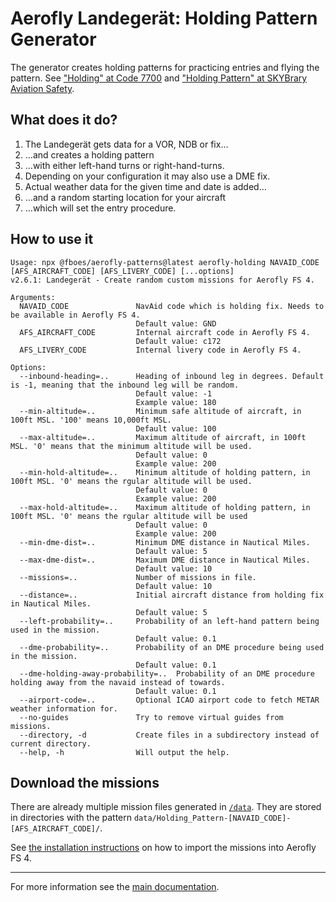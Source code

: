# Aerofly Landegerät: Holding Pattern Generator

The generator creates holding patterns for practicing entries and flying the pattern. See ["Holding" at Code 7700](https://www.code7700.com/holding.htm) and ["Holding Pattern" at SKYBrary Aviation Safety](https://skybrary.aero/articles/holding-pattern).

## What does it do?

1. The Landegerät gets data for a VOR, NDB or fix…
2. …and creates a holding pattern
3. …with either left-hand turns or right-hand-turns.
4. Depending on your configuration it may also use a DME fix.
5. Actual weather data for the given time and date is added…
6. …and a random starting location for your aircraft
7. …which will set the entry procedure.

## How to use it

```
Usage: npx @fboes/aerofly-patterns@latest aerofly-holding NAVAID_CODE [AFS_AIRCRAFT_CODE] [AFS_LIVERY_CODE] [...options]
v2.6.1: Landegerät - Create random custom missions for Aerofly FS 4.

Arguments:
  NAVAID_CODE               NavAid code which is holding fix. Needs to be available in Aerofly FS 4.
                            Default value: GND
  AFS_AIRCRAFT_CODE         Internal aircraft code in Aerofly FS 4.
                            Default value: c172
  AFS_LIVERY_CODE           Internal livery code in Aerofly FS 4.

Options:
  --inbound-heading=..      Heading of inbound leg in degrees. Default is -1, meaning that the inbound leg will be random.
                            Default value: -1
                            Example value: 180
  --min-altitude=..         Minimum safe altitude of aircraft, in 100ft MSL. '100' means 10,000ft MSL.
                            Default value: 100
  --max-altitude=..         Maximum altitude of aircraft, in 100ft MSL. '0' means that the minimum altitude will be used.
                            Default value: 0
                            Example value: 200
  --min-hold-altitude=..    Minimum altitude of holding pattern, in 100ft MSL. '0' means the rgular altitude will be used.
                            Default value: 0
                            Example value: 200
  --max-hold-altitude=..    Maximum altitude of holding pattern, in 100ft MSL. '0' means the rgular altitude will be used
                            Default value: 0
                            Example value: 200
  --min-dme-dist=..         Minimum DME distance in Nautical Miles.
                            Default value: 5
  --max-dme-dist=..         Maximum DME distance in Nautical Miles.
                            Default value: 10
  --missions=..             Number of missions in file.
                            Default value: 10
  --distance=..             Initial aircraft distance from holding fix in Nautical Miles.
                            Default value: 5
  --left-probability=..     Probability of an left-hand pattern being used in the mission.
                            Default value: 0.1
  --dme-probability=..      Probability of an DME procedure being used in the mission.
                            Default value: 0.1
  --dme-holding-away-probability=..  Probability of an DME procedure holding away from the navaid instead of towards.
                            Default value: 0.1
  --airport-code=..         Optional ICAO airport code to fetch METAR weather information for.
  --no-guides               Try to remove virtual guides from missions.
  --directory, -d           Create files in a subdirectory instead of current directory.
  --help, -h                Will output the help.
```

## Download the missions

There are already multiple mission files generated in [`/data`](./data/). They are stored in directories with the pattern `data/Holding_Pattern-[NAVAID_CODE]-[AFS_AIRCRAFT_CODE]/`.

See [the installation instructions](https://fboes.github.io/aerofly-missions/docs/generic-installation.html) on how to import the missions into Aerofly FS 4.

---

For more information see the [main documentation](../README.md).
